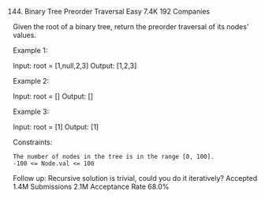 144. Binary Tree Preorder Traversal
Easy
7.4K
192
Companies

Given the root of a binary tree, return the preorder traversal of its nodes' values.

 

Example 1:

Input: root = [1,null,2,3]
Output: [1,2,3]

Example 2:

Input: root = []
Output: []

Example 3:

Input: root = [1]
Output: [1]

 

Constraints:

    The number of nodes in the tree is in the range [0, 100].
    -100 <= Node.val <= 100

 

Follow up: Recursive solution is trivial, could you do it iteratively?
Accepted
1.4M
Submissions
2.1M
Acceptance Rate
68.0%
